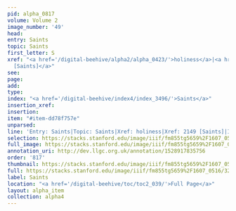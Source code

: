 ```yaml
---
pid: alpha_0817
volume: Volume 2
image_number: '49'
head: 
entry: Saints
topic: Saints
first_letter: S
xref: "<a href='/digital-beehive/alpha2/alpha_0423/'>holiness</a>|<a href='/digital-beehive/toc/toc2_380/'>2149
  [Saints]</a>"
see: 
page: 
add: 
type: 
index: "<a href='/digital-beehive/index4/index_3496/'>Saints</a>"
insertion_xref: 
insertion: 
item: "#item-dd78f757e"
unparsed: 
line: 'Entry: Saints|Topic: Saints|Xref: holiness|Xref: 2149 [Saints]|Index: Saints|#item-dd78f757e'
selection: https://stacks.stanford.edu/image/iiif/fm855tg5659%2F1607_0516/329,4282,3018,451/full/0/default.jpg
full_image: https://stacks.stanford.edu/image/iiif/fm855tg5659%2F1607_0516/full/full/0/default.jpg
annotation_uri: http://dev.llgc.org.uk/annotation/1528917835756
order: '817'
thumbnail: https://stacks.stanford.edu/image/iiif/fm855tg5659%2F1607_0516/329,4282,600,180/250,/0/default.jpg
full: https://stacks.stanford.edu/image/iiif/fm855tg5659%2F1607_0516/329,4282,3018,451/full/0/default.jpg
label: Saints
location: "<a href='/digital-beehive/toc/toc2_039/'>Full Page</a>"
layout: alpha_item
collection: alpha4
---
```

